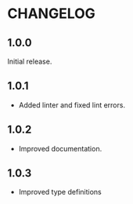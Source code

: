 # CHANGELOG

## 1.0.0

Initial release.

## 1.0.1

- Added linter and fixed lint errors.

## 1.0.2

- Improved documentation.

## 1.0.3

- Improved type definitions
